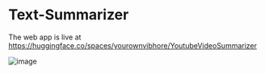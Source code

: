 # Text-Summarizer

The web app is live at https://huggingface.co/spaces/yourownvibhore/YoutubeVideoSummarizer

![image](https://github.com/user-attachments/assets/3b0e1250-e826-423a-9038-eb0414b2db95)
